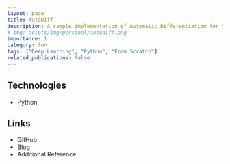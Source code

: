 ```yaml
---
layout: page
title: AutoDiff
description: A sample implementation of Automatic Differentiation for Neural Networks
# img: assets/img/personal/autodiff.png
importance: 1
category: fun
tags: ["Deep Learning", "Python", "From Scratch"]
related_publications: false
---
```

<!-- ## Project Description

Ad voluptate sit dolore incididunt. Pariatur dolore id Lorem anim in ea ullamco qui consectetur. Minim consequat magna ex mollit dolor. Duis labore ex cillum voluptate irure esse nulla ea sit sit sit reprehenderit duis. Sint cupidatat excepteur ipsum amet nisi pariatur pariatur excepteur. Duis aliquip adipisicing magna est ad velit aliquip tempor commodo ipsum esse sunt.

Amet magna aliqua exercitation duis in. Eiusmod non eu et deserunt excepteur ullamco occaecat consequat. Sunt sunt minim velit et non duis id. Adipisicing eu id esse in reprehenderit cillum sint fugiat.Esse elit aliqua ea officia non consequat enim non proident. Dolore quis pariatur et sint est cillum adipisicing elit. Adipisicing proident aliqua Lorem proident et aliqua deserunt elit ut elit proident laboris anim eu. -->

## Technologies

- Python

## Links

- GitHub
- Blog
- Additional Reference
